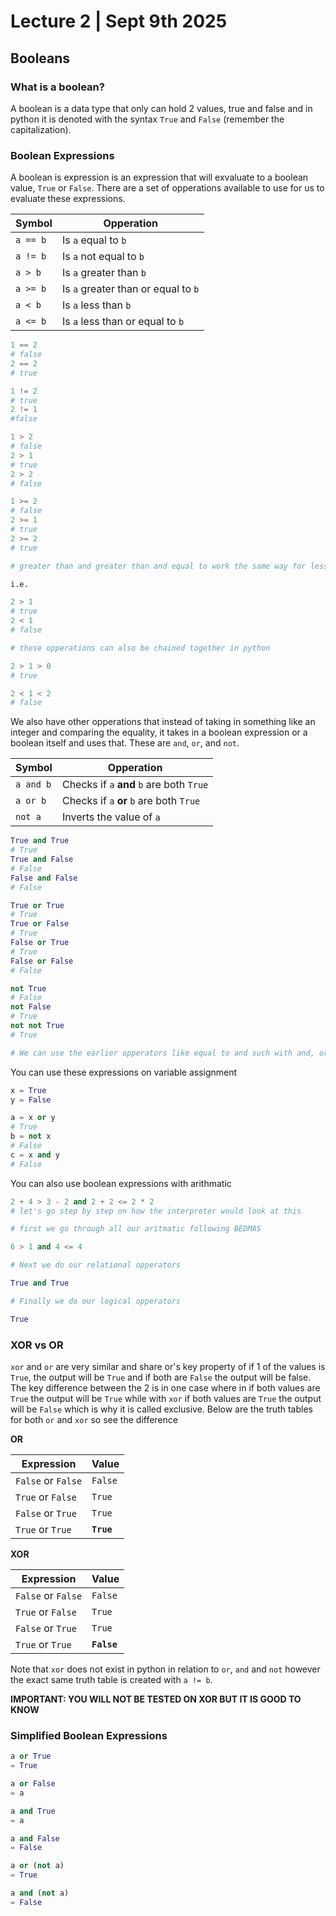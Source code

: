 # Lecture 2 | Sept 9th 2025

## Booleans

### What is a boolean?

A boolean is a data type that only can hold 2 values, true and false and in python it is denoted with the syntax `True` and `False` (remember the capitalization).

### Boolean Expressions

A boolean is expression is an expression that will exvaluate to a boolean value, `True` or `False`.  There are a set of opperations available to use for us to evaluate these expressions.

|Symbol|Opperation|
|----|-----|
|`a == b`| Is `a` equal to `b`|
|`a != b`| Is `a` not equal to `b`|
|`a > b` | Is `a` greater than `b`|
|`a >= b`| Is `a` greater than or equal to `b`|
|`a < b` | Is `a` less than `b`|
|`a <= b` | Is `a` less than or equal to `b`|

```py
1 == 2
# false
2 == 2
# true

1 != 2
# true
2 != 1
#false

1 > 2
# false
2 > 1
# true
2 > 2
# false

1 >= 2
# false
2 >= 1
# true
2 >= 2
# true

# greater than and greater than and equal to work the same way for less than and less than or equal to just reversed

i.e.

2 > 1
# true
2 < 1
# false

# these opperations can also be chained together in python

2 > 1 > 0
# true

2 < 1 < 2
# false
```

We also have other opperations that instead of taking in something like an integer and comparing the equality, it takes in a boolean expression or a boolean itself and uses that.  These are `and`, `or`, and `not`.

|Symbol|Opperation|
|------|----------|
|`a and b`| Checks if `a` **and** `b` are both `True`|
|`a or b` | Checks if `a` **or** `b` are both `True` |
| `not a` | Inverts the value of `a`|

```py
True and True
# True
True and False
# False
False and False
# False

True or True
# True
True or False
# True
False or True
# True
False or False
# False

not True
# False
not False
# True
not not True
# True

# We can use the earlier opperators like equal to and such with and, or and not
```

You can use these expressions on variable assignment

```py
x = True
y = False

a = x or y
# True
b = not x
# False
c = x and y
# False
```

You can also use boolean expressions with arithmatic

```py
2 + 4 > 3 - 2 and 2 + 2 <= 2 * 2
# let's go step by step on how the interpreter would look at this

# first we go through all our aritmatic following BEDMAS

6 > 1 and 4 <= 4

# Next we do our relational opperators

True and True

# Finally we do our logical opperators

True
```

### XOR vs OR

`xor` and `or` are very similar and share or's key property of if 1 of the values is `True`, the output will be `True` and if both are `False` the output will be false.  The key difference between the 2 is in one case where in if both values are `True` the output will be `True` while with `xor` if both values are `True` the output will be `False` which is why it is called exclusive.  Below are the truth tables for both `or` and `xor` so see the difference

**OR**

|Expression|Value|
|----------|-----|
|`False` or `False` | `False` |
|`True` or `False` | `True` |
|`False` or `True` | `True` |
|`True` or `True` | **`True`** |

**XOR**

|Expression|Value|
|----------|-----|
|`False` or `False` | `False` |
|`True` or `False` | `True` |
|`False` or `True` | `True` |
|`True` or `True` | **`False`** |

Note that `xor` does not exist in python in relation to `or`, `and` and `not` however the exact same truth table is created with `a != b`.

**IMPORTANT: YOU WILL NOT BE TESTED ON XOR BUT IT IS GOOD TO KNOW**

### Simplified Boolean Expressions

```py
a or True
= True

a or False
= a

a and True
= a

a and False
= False

a or (not a)
= True

a and (not a)
= False
```